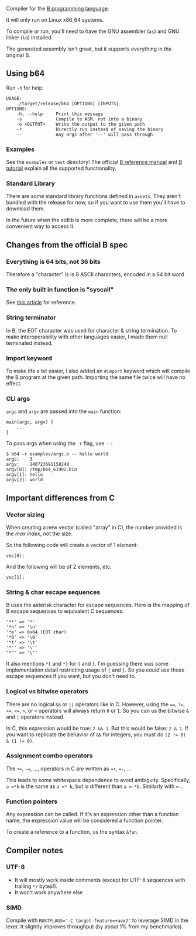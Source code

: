 Compiler for the [B programming language](https://www.bell-labs.com/usr/dmr/www/bintro.html).

It will only run on Linux x86_64 systems.

To compile or run, you'll need to have the GNU assembler (`as`) and GNU linker (`ld`) installed.

The generated assembly isn't great, but it supports everything in the original B.

## Using b64
Run `-h` for help:
```
USAGE:
    ./target/release/b64 [OPTIONS] [INPUTS]
OPTIONS:
    -h, --help     Print this message
    -s             Compile to ASM, not into a binary
    -o <OUTPUT>    Write the output to the given path
    -r             Directly run instead of saving the binary
    --             Any args after '--' will pass through
```

### Examples
See the `examples` or `test` directory! The official [B reference manual](https://www.bell-labs.com/usr/dmr/www/bref.html) and [B tutorial](https://www.bell-labs.com/usr/dmr/www/btut.html) explain all the supported functionality.
### Standard Library
There are some standard library functions defined in `assets`. They aren't bundled with the release for now, so if you want to use them you'll have to download them.

In the future when the stdlib is more complete, there will be a more convenient way to access it.
## Changes from the official B spec
### Everything is 64 bits, not 36 bits
Therefore a "character" is is 8 ASCII characters, encoded in a 64 bit word
### The only built in function is "syscall"
See [this article](https://blog.rchapman.org/posts/Linux_System_Call_Table_for_x86_64/) for reference.
### String terminator
In B, the EOT character was used for character & string termination. To make interoperability with other languages easier, I made them null terminated instead.
### Import keyword
To make life a bit easier, I also added an `#import` keyword which will compile the B program at the given path. Importing the same file twice will have no effect.
### CLI args
`argc` and `argv` are passed into the `main` function:

```
main(argc, argv) {
    ...
}
```

To pass args when using the `-r` flag, use `--`:

```
$ b64 -r examples/args.b -- hello world
argc:    3
argv:    140723691158248
argv[0]: /tmp/b64_61992.bin
argv[1]: hello
argv[2]: world
```
## Important differences from C
### Vector sizing
When creating a new vector (called "array" in C), the number provided is the _max index_, not the size.

So the following code will create a vector of 1 element:

```
vec[0];
```

And the following will be of 2 elements, etc:

```
vec[1];
```
### String & char escape sequences
B uses the asterisk character for escape sequences. Here is the mapping of B escape sequences to equivalent C sequences:
```
'**' => '*'
'*n' => '\n'
'*e' => 0x04 (EOT char)
'*0' => '\0'
'*t' => '\t'
'*'' => '\''
'*"' => '\"'
```

It also mentions `*{` and `*}` for `{` and `}`. I'm guessing there was some implementation detail restricting usage of `{` and `}`. So you _could_ use those escape sequences if you want, but you don't need to.
### Logical vs bitwise operators
There are no logical `&&` or `||` operators like in C. However, using the `==`, `!=`, `>=`, `<=`, `>`, or `<` operators will always return `0` or `1`. So you can us the bitwise `&` and `|` operators instead.

In C, this expression would be true: `2 && 1`. But this would be false: `2 & 1`. If you want to replicate the behavior of `&&` for integers, you must do `(2 != 0) & (1 != 0)`.
### Assignment combo operators
The `+=`, `-=`, ..., operators in C are written as `=+`, `=-`, ...

This leads to some whitespace dependence to avoid ambiguity. Specifically, `a =*b` is the same as `a =* b`, but is different than `a = *b`. Similarly with `=-`.
### Function pointers
Any expression can be called. If it's an expression other than a function name, the expression value will be considered a function pointer.

To create a reference to a function, us the syntax `&fun`.
## Compiler notes
### UTF-8
- It will mostly work inside comments (except for UTF-8 sequences with trailing `*/` bytes!).
- It won't work anywhere else

### SIMD
Compile with `RUSTFLAGS='-C target-feature=+avx2'` to leverage SIMD in the lexer. It slightly improves throughput (by about 1% from my benchmarks).
